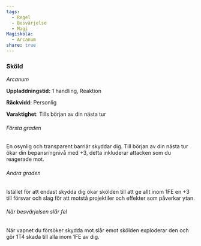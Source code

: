 ```yaml
---
tags:
  - Regel
  - Besvärjelse
  - Magi
Magiskola:
  - Arcanum
share: true
---
```

### Sköld
*Arcanum*

**Uppladdningstid:** 1 handling, Reaktion

**Räckvidd:** Personlig

**Varaktighet**: Tills början av din nästa tur

###### Första graden
En osynlig och transparent barriär skyddar dig. Till början av din nästa tur ökar din bepansringnivå med +3, detta inkluderar attacken som du reagerade mot.

###### Andra graden
Istället för att endast skydda dig ökar skölden till att ge allt inom 1FE en +3 till försvar och slag för att motstå projektiler och effekter som påverkar ytan.

###### När besvärjelsen slår fel
När vapnet du försöker skydda mot slår emot skölden exploderar den och gör 1T4 skada till alla inom 1FE av dig.